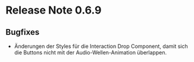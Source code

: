 # Release Note 0.6.9 #

## Bugfixes
- Änderungen der Styles für die Interaction Drop Component, damit sich die Buttons nicht mit der Audio-Wellen-Animation überlappen.

